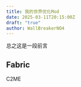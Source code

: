 ```yaml
---
title: 我的世界优化Mod
date: 2025-03-11T20:15:00Z
draft: "true"
author: WallBreakerNO4
---
```

总之这是一段前言

## Fabric

C2ME